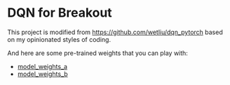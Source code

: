 DQN for Breakout
================

This project is modified from https://github.com/wetliu/dqn_pytorch based on my
opinionated styles of coding.

And here are some pre-trained weights that you can play with:
- [model_weights_a](https://github.com/lukeluocn/dqn-breakout/releases/download/v0.0.0/model_weights_a)
- [model_weights_b](https://github.com/lukeluocn/dqn-breakout/releases/download/v0.0.0/model_weights_b)
